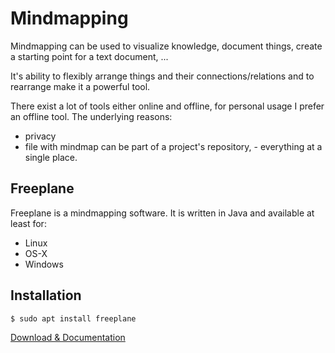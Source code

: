 # Mindmapping

Mindmapping can be used to visualize knowledge, document things, create a starting point for a text document, ...

It's ability to flexibly arrange things and their connections/relations and to rearrange make it a powerful tool.

There exist a lot of tools either online and offline, for personal usage I prefer an offline tool. The underlying reasons:
- privacy
- file with mindmap can be part of a project's repository, - everything at a single place.

## Freeplane

Freeplane is a mindmapping software. It is written in Java and available at least for:
- Linux
- OS-X
- Windows

## Installation 

```bash
$ sudo apt install freeplane
```

[Download & Documentation](https://docs.freeplane.org/getting-started/getting-started.html)
